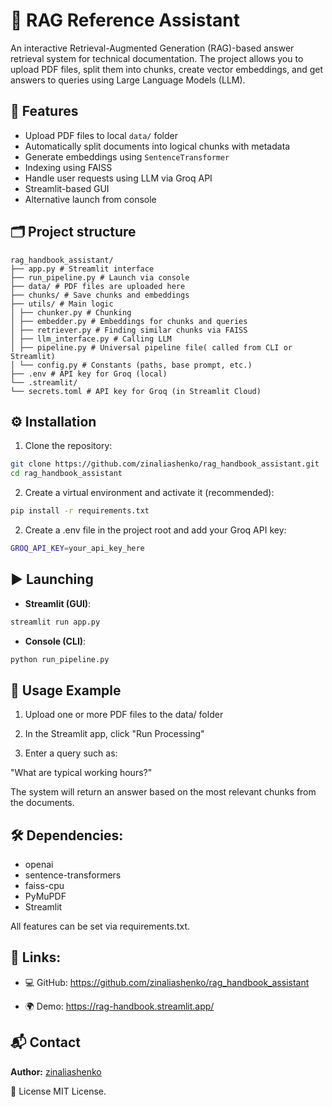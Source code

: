 # 🧠 RAG Reference Assistant

An interactive Retrieval-Augmented Generation (RAG)-based answer retrieval system for technical documentation. The project allows you to upload PDF files, split them into chunks, create vector embeddings, and get answers to queries using Large Language Models (LLM).

## 🚀 Features

- Upload PDF files to local `data/` folder
- Automatically split documents into logical chunks with metadata
- Generate embeddings using `SentenceTransformer`
- Indexing using FAISS
- Handle user requests using LLM via Groq API
- Streamlit-based GUI
- Alternative launch from console


## 🗂️ Project structure
```
rag_handbook_assistant/
├── app.py # Streamlit interface
├── run_pipeline.py # Launch via console
├── data/ # PDF files are uploaded here
├── chunks/ # Save chunks and embeddings
├── utils/ # Main logic
│ ├── chunker.py # Chunking
│ ├── embedder.py # Embeddings for chunks and queries
│ ├── retriever.py # Finding similar chunks via FAISS
│ ├── llm_interface.py # Calling LLM
│ ├── pipeline.py # Universal pipeline file( called from CLI or Streamlit)
│ └── config.py # Constants (paths, base prompt, etc.)
├── .env # API key for Groq (local)
└── .streamlit/
└── secrets.toml # API key for Groq (in Streamlit Cloud)
```

## ⚙️ Installation

1. Clone the repository:
```bash
git clone https://github.com/zinaliashenko/rag_handbook_assistant.git
cd rag_handbook_assistant
```

2. Create a virtual environment and activate it (recommended):
```bash
pip install -r requirements.txt
```

2. Create a .env file in the project root and add your Groq API key:
```bash
GROQ_API_KEY=your_api_key_here
```

## ▶️ Launching

- **Streamlit (GUI)**:
```bash
streamlit run app.py
```

- **Console (CLI)**:
```bash
python run_pipeline.py
```

## 🧪 Usage Example

1. Upload one or more PDF files to the data/ folder

2. In the Streamlit app, click "Run Processing"

3. Enter a query such as:

"What are typical working hours?"

The system will return an answer based on the most relevant chunks from the documents.


## 🛠️ Dependencies:

- openai
- sentence-transformers
- faiss-cpu
- PyMuPDF
- Streamlit

All features can be set via requirements.txt.

## 🔗 Links:
- 💻 GitHub: https://github.com/zinaliashenko/rag_handbook_assistant

- 🌍 Demo: https://rag-handbook.streamlit.app/

## 📬 Contact

**Author:** [zinaliashenko](https://github.com/zinaliashenko)

📄 License
MIT License.